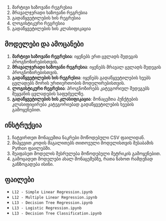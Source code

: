 1. მარტივი ხაზოვანი რეგრესია
2. მრავალჯერადი ხაზოვანი რეგრესია
3. გადაწყვეტილების ხის რეგრესია
4. ლოგისტიკური რეგრესია
5. გადაწყვეტილების ხის კლასიფიკაცია

## მოდელები და ამოცანები

1. **მარტივი ხაზოვანი რეგრესია**: იყენებს ერთ ცვლადს შედეგის პროგნოზირებისთვის.
2. **მრავალჯერადი ხაზოვანი რეგრესია**: იყენებს მრავალ ცვლადს შედეგის პროგნოზირებისთვის.
3. **გადაწყვეტილების ხის რეგრესია**: იყენებს გადაწყვეტილების ხეებს ცვლადებს შორის ურთიერთობის მოდელირებისთვის.
4. **ლოგისტიკური რეგრესია**: პროგნოზირებს კატეგორიულ შედეგებს შეყვანის ცვლადების საფუძველზე.
5. **გადაწყვეტილების ხის კლასიფიკაცია**: მონაცემთა პუნქტების კლასიფიცირება კატეგორიებად გადაწყვეტილების ხეების გამოყენებით.

## ინსტრუქცია

1. ჩატვირთეთ მონაცემთა ნაკრები მოწოდებული CSV ფაილიდან.
2. მიჰყევით კოდის მაგალითებს თითოეული მოდელისთვის შესაბამის Python ფაილებში.
3. შეაფასეთ მოდელის შესრულება მოწოდებული მეტრიკის გამოყენებით.
4. გამოცადეთ მოდელები ახალ მონაცემებზე, რათა ნახოთ რამდენად განზოგადება ისინი.

## ფაილები

- `L12 - Simple Linear Regression.ipynb`
- `L12 - Multiple Linear Regression.ipynb`
- `L13 - Decision Tree Regression.ipynb`
- `L13 - Logistic Regression.ipynb`
- `L13 - Decision Tree Classification.ipynb`

